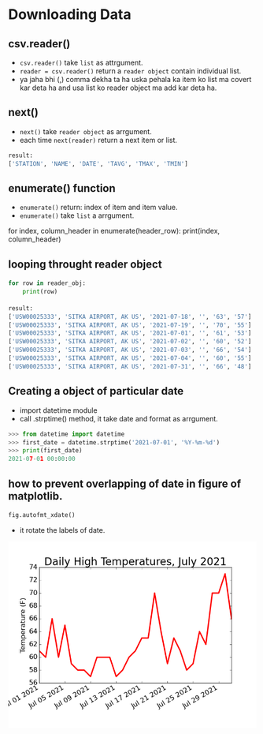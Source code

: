# Downloading Data

## csv.reader()

+ `csv.reader()` take `list` as attrgument.
+ `reader = csv.reader()` return a `reader object` contain individual list.
+ ya jaha bhi (,) comma dekha ta  ha uska pehala ka item ko list ma covert kar deta ha and usa list ko reader object ma add kar deta ha.

## next()

+ `next()` take `reader object` as arrgument.
+ each time `next(reader)` return a next item or list.

```python
result:
['STATION', 'NAME', 'DATE', 'TAVG', 'TMAX', 'TMIN']
```

## enumerate() function

+ `enumerate()` return: index of item and item value.
+ `enumerate()` take `list` a arrgument.

for index, column_header in enumerate(header_row):
    print(index, column_header)

## looping throught reader object

```python
for row in reader_obj:
    print(row)

result:
['USW00025333', 'SITKA AIRPORT, AK US', '2021-07-18', '', '63', '57']
['USW00025333', 'SITKA AIRPORT, AK US', '2021-07-19', '', '70', '55']
['USW00025333', 'SITKA AIRPORT, AK US', '2021-07-01', '', '61', '53']
['USW00025333', 'SITKA AIRPORT, AK US', '2021-07-02', '', '60', '52']
['USW00025333', 'SITKA AIRPORT, AK US', '2021-07-03', '', '66', '54']
['USW00025333', 'SITKA AIRPORT, AK US', '2021-07-04', '', '60', '55']
['USW00025333', 'SITKA AIRPORT, AK US', '2021-07-31', '', '66', '48']

```

## Creating a object of particular date

+ import datetime module 
+ call .strptime() method, it take date and format as arrgument.

```python
>>> from datetime import datetime
>>> first_date = datetime.strptime('2021-07-01', '%Y-%m-%d')
>>> print(first_date)
2021-07-01 00:00:00
```

## how to prevent overlapping of date in figure of matplotlib.

```python
fig.autofmt_xdate()
```

+ it rotate the labels of date.

![Alt text](images/rotate_date.png)